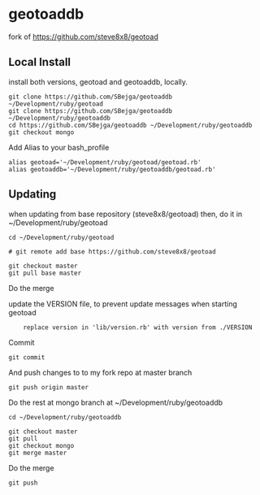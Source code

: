 # geotoaddb

fork of https://github.com/steve8x8/geotoad

## Local Install

install both versions, geotoad and geotoaddb, locally.

    git clone https://github.com/SBejga/geotoaddb ~/Development/ruby/geotoad
    git clone https://github.com/SBejga/geotoaddb ~/Development/ruby/geotoaddb
    cd https://github.com/SBejga/geotoaddb ~/Development/ruby/geotoaddb
    git checkout mongo

Add Alias to your bash_profile

    alias geotoad='~/Development/ruby/geotoad/geotoad.rb'
    alias geotoaddb='~/Development/ruby/geotoaddb/geotoad.rb'

## Updating

when updating from base repository (steve8x8/geotoad) then, 
do it in ~/Development/ruby/geotoad

    cd ~/Development/ruby/geotoad

    # git remote add base https://github.com/steve8x8/geotoad

    git checkout master
    git pull base master
	
Do the merge

update the VERSION file, to prevent update messages when starting geotoad
    
    	replace version in 'lib/version.rb' with version from ./VERSION

Commit

    git commit

And push changes to to my fork repo at master branch

    git push origin master
    
Do the rest at mongo branch at ~/Development/ruby/geotoaddb

    cd ~/Development/ruby/geotoaddb
    
    git checkout master
    git pull
    git checkout mongo
    git merge master

Do the merge

    git push
   
